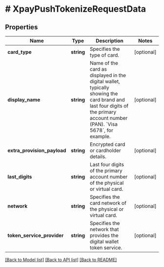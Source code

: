 # # XpayPushTokenizeRequestData

## Properties

Name | Type | Description | Notes
------------ | ------------- | ------------- | -------------
**card_type** | **string** | Specifies the type of card. | [optional]
**display_name** | **string** | Name of the card as displayed in the digital wallet, typically showing the card brand and last four digits of the primary account number (PAN). &#x60;Visa 5678&#x60;, for example. | [optional]
**extra_provision_payload** | **string** | Encrypted card or cardholder details. | [optional]
**last_digits** | **string** | Last four digits of the primary account number of the physical or virtual card. | [optional]
**network** | **string** | Specifies the card network of the physical or virtual card. | [optional]
**token_service_provider** | **string** | Specifies the network that provides the digital wallet token service. | [optional]

[[Back to Model list]](../../README.md#models) [[Back to API list]](../../README.md#endpoints) [[Back to README]](../../README.md)
